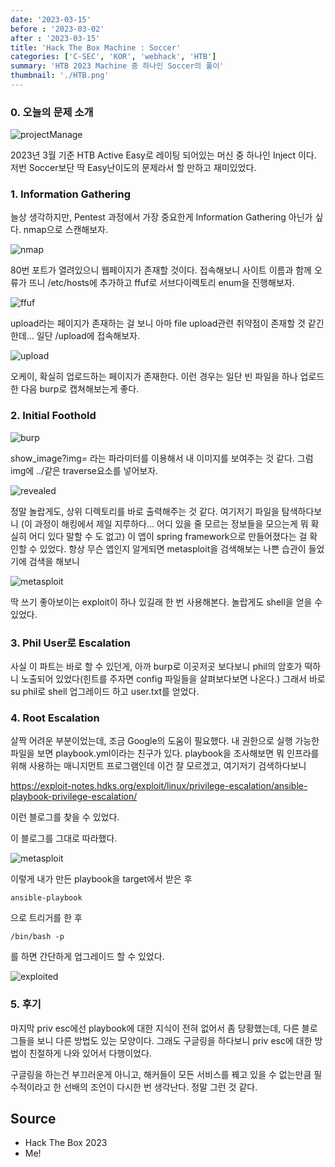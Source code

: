 ```yaml
---
date: '2023-03-15'
before : '2023-03-02'
after : '2023-03-15'
title: 'Hack The Box Machine : Soccer'
categories: ['C-SEC', 'KOR', 'webhack', 'HTB']
summary: 'HTB 2023 Machine 중 하나인 Soccer의 풀이'
thumbnail: './HTB.png'
---
```


### 0. 오늘의 문제 소개

![projectManage](../contentImages/inject/inject.png)

2023년 3월 기준 HTB Active Easy로 레이팅 되어있는 머신 중 하나인 Inject 이다. 저번 Soccer보단 딱 Easy난이도의 문제라서 할 만하고 재미있었다.


### 1. Information Gathering

늘상 생각하지만, Pentest 과정에서 가장 중요한게 Information Gathering 아닌가 싶다. nmap으로 스캔해보자.

![nmap](../contentImages/inject/1.png)

80번 포트가 열려있으니 웹페이지가 존재할 것이다. 접속해보니 사이트 이름과 함께 오류가 뜨니 /etc/hosts에 추가하고 ffuf로 서브다이렉토리 enum을 진행해보자.

![ffuf](../contentImages/inject/2.png)

upload라는 페이지가 존재하는 걸 보니 아마 file upload관련 취약점이 존재할 것 같긴 한데... 일단 /upload에 접속해보자.

![upload](../contentImages/inject/3.png)

오케이, 확실히 업로드하는 페이지가 존재한다. 이런 경우는 일단 빈 파일을 하나 업로드 한 다음 burp로 캡쳐해보는게 좋다.

### 2. Initial Foothold

![burp](../contentImages/inject/4.png)

show_image?img= 라는 파라미터를 이용해서 내 이미지를 보여주는 것 같다. 그럼 img에 ../같은 traverse요소를 넣어보자.

![revealed](../contentImages/inject/5.png)

정말 놀랍게도, 상위 디렉토리를 바로 출력해주는 것 같다. 여기저기 파일을 탐색하다보니 (이 과정이 해킹에서 제일 지루하다... 어디 있을 줄 모르는 정보들을 모으는게 뭐 확실히 어디 있다 말할 수 도 없고) 이 앱이 spring framework으로 만들어졌다는 걸 확인할 수 있었다. 항상 무슨 앱인지 알게되면 metasploit을 검색해보는 나쁜 습관이 들었기에 검색을 해보니

![metasploit](../contentImages/inject/6.png)

딱 쓰기 좋아보이는 exploit이 하나 있길래 한 번 사용해본다. 놀랍게도 shell을 얻을 수 있었다.

### 3. Phil User로 Escalation

사실 이 파트는 바로 할 수 있던게, 아까 burp로 이곳저곳 보다보니 phil의 암호가 떡하니 노출되어 있었다(힌트를 주자면 config 파일들을 살펴보다보면 나온다.) 그래서 바로 su phil로 shell 업그레이드 하고 user.txt를 얻었다.

### 4. Root Escalation

살짝 어려운 부분이었는데, 조금 Google의 도움이 필요했다. 내 권한으로 실행 가능한 파일을 보면 playbook.yml이라는 친구가 있다. playbook을 조사해보면 뭐 인프라를 위해 사용하는 매니지먼트 프로그램인데 이건 잘 모르겠고, 여기저기 검색하다보니

https://exploit-notes.hdks.org/exploit/linux/privilege-escalation/ansible-playbook-privilege-escalation/

이런 블로그를 찾을 수 있었다. 


이 블로그를 그대로 따라했다.

![metasploit](../contentImages/inject/9.png)

이렇게 내가 만든 playbook을 target에서 받은 후

```
ansible-playbook
```

으로 트리거를 한 후

```
/bin/bash -p
```

를 하면 간단하게 업그레이드 할 수 있었다.

![exploited](../contentImages/inject/10.png)

### 5. 후기

마지막 priv esc에선 playbook에 대한 지식이 전혀 없어서 좀 당황했는데, 다른 블로그들을 보니 다른 방법도 있는 모양이다. 그래도 구글링을 하다보니 priv esc에 대한 방법이 친절하게 나와 있어서 다행이었다.


구글링을 하는건 부끄러운게 아니고, 해커들이 모든 서비스를 꿰고 있을 수 없는만큼 필수적이라고 한 선배의 조언이 다시한 번 생각난다. 정말 그런 것 같다.

## Source

- Hack The Box 2023
- Me!


